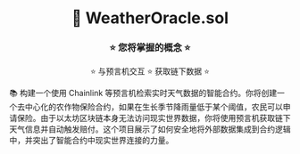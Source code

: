 <div align="center">

# 🚀 WeatherOracle.sol

### ⭐ 您将掌握的概念 ⭐

⭐ 与预言机交互 ⭐ 获取链下数据 ⭐

</div>

📚 构建一个使用 Chainlink 等预言机检索实时天气数据的智能合约。你将创建一个去中心化的农作物保险合约，如果在生长季节降雨量低于某个阈值，农民可以申请保险。由于以太坊区块链本身无法访问现实世界数据，你将使用预言机获取链下天气信息并自动触发赔付。这个项目展示了如何安全地将外部数据集成到合约逻辑中，并突出了智能合约中现实世界连接的力量。
